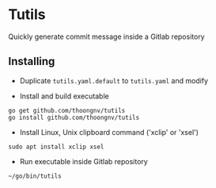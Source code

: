 # Tutils

Quickly generate commit message inside a Gitlab repository

## Installing

* Duplicate `tutils.yaml.default` to `tutils.yaml` and modify

* Install and build executable
```
go get github.com/thoongnv/tutils
go install github.com/thoongnv/tutils
```

* Install Linux, Unix clipboard command ('xclip' or 'xsel')
```
sudo apt install xclip xsel
```

* Run executable inside Gitlab repository
```
~/go/bin/tutils
```
